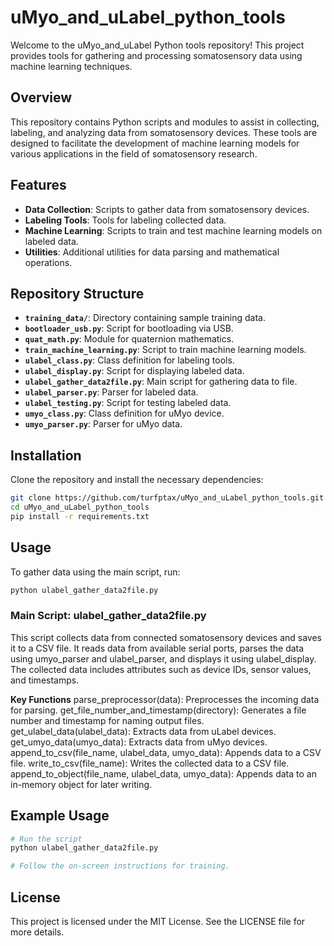 # uMyo_and_uLabel_python_tools

Welcome to the uMyo_and_uLabel Python tools repository! This project provides tools for gathering and processing somatosensory data using machine learning techniques.

## Overview

This repository contains Python scripts and modules to assist in collecting, labeling, and analyzing data from somatosensory devices. These tools are designed to facilitate the development of machine learning models for various applications in the field of somatosensory research.

## Features

- **Data Collection**: Scripts to gather data from somatosensory devices.
- **Labeling Tools**: Tools for labeling collected data.
- **Machine Learning**: Scripts to train and test machine learning models on labeled data.
- **Utilities**: Additional utilities for data parsing and mathematical operations.

## Repository Structure

- **`training_data/`**: Directory containing sample training data.
- **`bootloader_usb.py`**: Script for bootloading via USB.
- **`quat_math.py`**: Module for quaternion mathematics.
- **`train_machine_learning.py`**: Script to train machine learning models.
- **`ulabel_class.py`**: Class definition for labeling tools.
- **`ulabel_display.py`**: Script for displaying labeled data.
- **`ulabel_gather_data2file.py`**: Main script for gathering data to file.
- **`ulabel_parser.py`**: Parser for labeled data.
- **`ulabel_testing.py`**: Script for testing labeled data.
- **`umyo_class.py`**: Class definition for uMyo device.
- **`umyo_parser.py`**: Parser for uMyo data.

## Installation

Clone the repository and install the necessary dependencies:

```bash
git clone https://github.com/turfptax/uMyo_and_uLabel_python_tools.git
cd uMyo_and_uLabel_python_tools
pip install -r requirements.txt
```

## Usage

To gather data using the main script, run:

```bash
python ulabel_gather_data2file.py
```
### Main Script: ulabel_gather_data2file.py
This script collects data from connected somatosensory devices and saves it to a CSV file. It reads data from available serial ports, parses the data using umyo_parser and ulabel_parser, and displays it using ulabel_display. The collected data includes attributes such as device IDs, sensor values, and timestamps.

**Key Functions**
parse_preprocessor(data): Preprocesses the incoming data for parsing.
get_file_number_and_timestamp(directory): Generates a file number and timestamp for naming output files.
get_ulabel_data(ulabel_data): Extracts data from uLabel devices.
get_umyo_data(umyo_data): Extracts data from uMyo devices.
append_to_csv(file_name, ulabel_data, umyo_data): Appends data to a CSV file.
write_to_csv(file_name): Writes the collected data to a CSV file.
append_to_object(file_name, ulabel_data, umyo_data): Appends data to an in-memory object for later writing.

## Example Usage

```python
# Run the script
python ulabel_gather_data2file.py

# Follow the on-screen instructions for training.
```
## License
This project is licensed under the MIT License. See the LICENSE file for more details.

